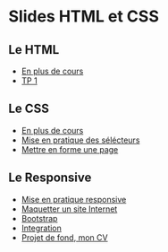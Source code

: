 # Slides HTML et CSS

## Le HTML

<SlidesDeck src="introduction_html" />

- [En plus de cours](/cheatsheets/html/)
- [TP 1](/tp/html_css/tp1.md)

## Le CSS

<SlidesDeck src="introduction_css" />

- [En plus de cours](/tp/html_css/support.md)
- [Mise en pratique des sélécteurs](/tp/html_css/tp2.md)
- [Mettre en forme une page](/tp/html_css/tp3.md)

## Le Responsive

<SlidesDeck src="responsive" />

- [Mise en pratique responsive](/tp/html_css/tp4.md)
- [Maquetter un site Internet](/tp/html_css/figma.md)
- [Bootstrap](/tp/html_css/bootstrap.md)
- [Integration](/tp/html_css/integration.md)
- [Projet de fond, mon CV](/tp/html_css/tp5.md)

<!-- <Qcm title='QCM avec titre' :data='{
    "Question 1": ["Réponse 1", "Réponse 2"],
    "Question 2": ["Réponse 1", "Réponse 2"],
    "Question 3": ["Réponse 1", "Réponse 2"]
}' /> -->
